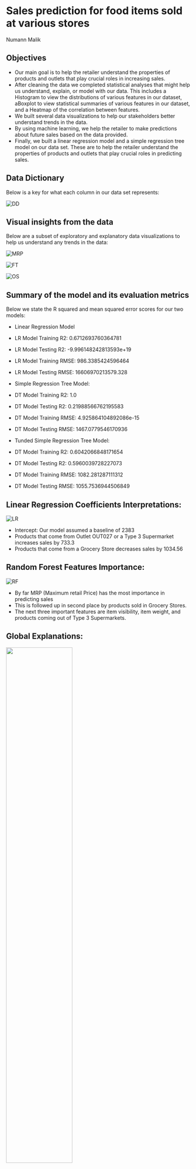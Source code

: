 # Sales prediction for food items sold at various stores

Numann Malik

## Objectives

- Our main goal is to help the retailer understand the properties of products and outlets that play crucial roles in increasing sales.
- After cleaning the data we completed statistical analyses that might help us understand, explain, or model with our data. This includes a Histogram to view the distributions of various features in our dataset, aBoxplot to view statistical summaries of various features in our dataset, and a Heatmap of the correlation between features.
- We built several data visualizations to help our stakeholders better understand trends in the data.
- By using machine learning, we help the retailer to make predictions about future sales based on the data provided.
- Finally, we built a linear regression model and a simple regression tree model on our data set. These are to help the retailer understand the properties of products and outlets that play crucial roles in predicting sales.

## Data Dictionary

Below is a key for what each column in our data set represents:

![DD](DD.png)

## Visual insights from the data

Below are a subset of exploratory and explanatory data visualizations to help us understand any trends in the data:

![MRP](MRP.png)

![FT](FT.png)

![OS](OS.png)

## Summary of the model and its evaluation metrics

Below we state the R squared and mean squared error scores for our two models:

- Linear Regression Model
 - LR Model Training R2: 0.6712693760364781
 - LR Model Testing R2: -9.996148242813593e+19
 - LR Model Training RMSE: 986.3385424596464
 - LR Model Testing RMSE: 16606970213579.328

- Simple Regression Tree Model:
 - DT Model Training R2: 1.0
 - DT Model Testing R2: 0.21988566762195583
 - DT Model Training RMSE: 4.925864104892086e-15
 - DT Model Testing RMSE: 1467.0779546170936

- Tunded Simple Regression Tree Model:
 - DT Model Training R2: 0.6042066848171654
 - DT Model Testing R2: 0.5960039728227073
 - DT Model Training RMSE: 1082.281287111312
 - DT Model Testing RMSE: 1055.7536944506849
 
## Linear Regression Coefficients Interpretations:

![LR](LR.png)

- Intercept: Our model assumed a baseline of 2383
- Products that come from Outlet OUT027 or a Type 3 Supermarket increases sales by 733.3
- Products that come from a Grocery Store decreases sales by 1034.56

## Random Forest Features Importance:

![RF](RF.png)

- By far MRP (Maximum retail Price) has the most importance in predicting sales
- This is followed up in second place by products sold in Grocery Stores.
- The next three important features are item visibility, item weight, and products coming out of Type 3 Supermarkets.

## Global Explanations:

<img src="images/summary_plot_bar.png" width=60%>

Comparing the most important features according to SHAP vs. our original feature importances:
- The top 2 MRP and Grocery Store are the same.
- However Type 3 Supermarket, Outlet OUT027, and Item Visibility, appear to be the next 3 important features according to SHAP.
- While Item Visibility, Item Weight, and Type 3 Supermarket, are the next in our original.

<img src="images/summary_plot_dot.png" width=400px>

MRP had the largest effect on the model's predictions.

- Because red values are on the right (positive), we can see that the larger the MRP, the more likely the model would predict higher sales.
- We can see that having a higher MRP pushed the model's prediction heavily towards higher sales.

Grocery Stores had the second largest effect on the model's predictions.

- The red values are on the far left (negative) while the blue dots are on the center right, so that if food items were from grocery stores, then the model is much LESS likely to predict higher sales.

Type 3 Supermarket had the third largest effect on the model's predictions.

- The more products were from a type 3 supermarket, the more likely the model would predict higher sales.
- Notice that the blue dots are only slightly to the left of the 0-line, indicating that the model is only slightly less likely to predict lower sales from Type 3 supermarkets.

## Local Explanations:

<img src="images/LIME1.png" width=600px>
<img src="images/IFP1.png" width=600px>
<center>

Two features positively influenced the target sale value:
- High Item_MRP	266.69
- Low Item_Visibility 0.01

Three of the most impactful features that negatively influences the target value:
- It is sold in a grocery store
- It is not sold in a Type 3 supermarket
- It is not sold in Outlet 27

<img src="images/LIME2.png" width=600px>
<img src="images/IFP2.png" width=600px>
<center>

The only feature that positively influenced the target sale value:
- It is not a starchy food

Three of the most impactful features that negatively influences the target value:
- It is sold in a grocery store
- It has a relatively low MRP
- It is not sold in a Type 3 Supermarket

## Final recommendations

- Overall, we recommend the tuned Decision Tree model over Linear Regression due to the improved testing data results (we keep in mind that there is high bias even after tuning the max depth to 5). From the testing R^2 score we see that 59.6% of the 'Item Outlet Sales' variance is explained, with root mean square error of 1055.69.
- MRPs are widely distributed amongst food items. There is one particularly low count around the $70 range.
- Fruits, vegetables, and snack foods dominate in quantity. However, seafood items lie at the bottom of food types, followed by breakfast and starchy foods. Retailers may therefore wish to focus on selling more of the dominant food categories, and fewer on the low end of the ditribution.
- Outlet 27, which is a Tier/Type 3 Supermarket, far outsells the other outlets (most of which are Type 1 supermarkets). Groceries sold far fewer products compared to all types of supermarkets in comparison. The retailer may then want to investigate further to see how Outlet 27 is performing more successfully.
